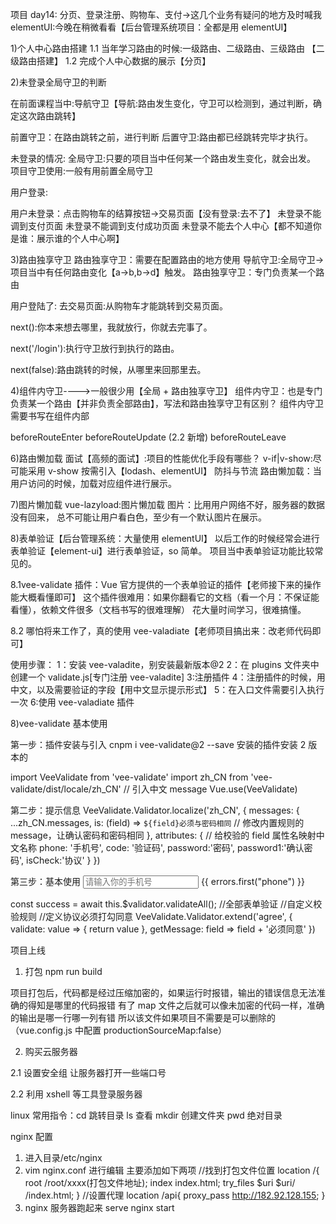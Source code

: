项目 day14:
分页、登录注册、购物车、支付->这几个业务有疑问的地方及时喊我
elementUI:今晚在稍微看看【后台管理系统项目：全都是用 elementUI】

1)个人中心路由搭建
1.1 当年学习路由的时候:一级路由、二级路由、三级路由 【二级路由搭建】
1.2 完成个人中心数据的展示【分页】

2)未登录全局守卫的判断

在前面课程当中:导航守卫【导航:路由发生变化，守卫可以检测到，通过判断，确定这次路由跳转】

前置守卫：在路由跳转之前，进行判断
后置守卫:路由都已经跳转完毕才执行。

未登录的情况:
全局守卫:只要的项目当中任何某一个路由发生变化，就会出发。
项目守卫使用:一般有用前置全局守卫

用户登录:

用户未登录：点击购物车的结算按钮->交易页面【没有登录:去不了】
未登录不能调到支付页面
未登录不能调到支付成功页面
未登录不能去个人中心【都不知道你是谁：展示谁的个人中心啊】

3)路由独享守卫
路由独享守卫：需要在配置路由的地方使用
导航守卫:全局守卫->项目当中有任何路由变化【a->b,b->d】触发。
路由独享守卫：专门负责某一个路由

用户登陆了:
去交易页面:从购物车才能跳转到交易页面。

next():你本来想去哪里，我就放行，你就去完事了。

next('/login'):执行守卫放行到执行的路由。

next(false):路由跳转的时候，从哪里来回那里去。

4)组件内守卫---->一般很少用【全局 + 路由独享守卫】
组件内守卫：也是专门负责某一个路由【并非负责全部路由】，写法和路由独享守卫有区别？
组件内守卫需要书写在组件内部

beforeRouteEnter
beforeRouteUpdate (2.2 新增)
beforeRouteLeave

6)路由懒加载
面试【高频的面试】:项目的性能优化手段有哪些？
v-if|v-show:尽可能采用 v-show
按需引入【lodash、elementUI】
防抖与节流
路由懒加载：当用户访问的时候，加载对应组件进行展示。

7)图片懒加载
vue-lazyload:图片懒加载
图片：比用用户网络不好，服务器的数据没有回来，
总不可能让用户看白色，至少有一个默认图片在展示。

8)表单验证【后台管理系统：大量使用 elementUI】
以后工作的时候经常会进行表单验证【element-ui】进行表单验证，so 简单。
项目当中表单验证功能比较常见的。

8.1vee-validate 插件：Vue 官方提供的一个表单验证的插件【老师接下来的操作能大概看懂即可】
这个插件很难用：如果你翻看它的文档（看一个月：不保证能看懂），依赖文件很多（文档书写的很难理解）
花大量时间学习，很难搞懂。

8.2 哪怕将来工作了，真的使用 vee-valadiate【老师项目搞出来：改老师代码即可】

使用步骤：
1：安装 vee-valadite，别安装最新版本@2
2：在 plugins 文件夹中创建一个 validate.js[专门注册 vee-valadite]
3:注册插件
4：注册插件的时候，用中文，以及需要验证的字段【用中文显示提示形式】
5：在入口文件需要引入执行一次
6:使用 vee-valadiate 插件

8)vee-validate 基本使用

第一步：插件安装与引入
cnpm i vee-validate@2 --save 安装的插件安装 2 版本的

import VeeValidate from 'vee-validate'
import zh_CN from 'vee-validate/dist/locale/zh_CN' // 引入中文 message
Vue.use(VeeValidate)

第二步：提示信息
VeeValidate.Validator.localize('zh_CN', {
messages: {
...zh_CN.messages,
is: (field) => `${field}必须与密码相同` // 修改内置规则的 message，让确认密码和密码相同
},
attributes: { // 给校验的 field 属性名映射中文名称
phone: '手机号',
code: '验证码',
password:'密码',
password1:'确认密码',
isCheck:'协议'
}
})

第三步：基本使用
<input
          placeholder="请输入你的手机号"
          v-model="phone"
          name="phone"
          v-validate="{ required: true, regex: /^1\d{10}$/ }"
          :class="{ invalid: errors.has('phone') }"
        />
<span class="error-msg">{{ errors.first("phone") }}</span>

const success = await this.$validator.validateAll(); //全部表单验证
//自定义校验规则
//定义协议必须打勾同意
VeeValidate.Validator.extend('agree', {
validate: value => {
return value
},
getMessage: field => field + '必须同意'
})

项目上线

1. 打包 npm run build

项目打包后，代码都是经过压缩加密的，如果运行时报错，输出的错误信息无法准确的得知是哪里的代码报错 有了 map 文件之后就可以像未加密的代码一样，准确的输出是哪一行哪一列有错
所以该文件如果项目不需要是可以删除的（vue.config.js 中配置 productionSourceMap:false）

2. 购买云服务器

2.1 设置安全组 让服务器打开一些端口号

2.2 利用 xshell 等工具登录服务器

linux 常用指令：cd 跳转目录 ls 查看 mkdir 创建文件夹
pwd 绝对目录

nginx 配置

1. 进入目录/etc/nginx
2. vim nginx.conf 进行编辑 主要添加如下两项
   //找到打包文件位置
   location /{
   root /root/xxxx(打包文件地址);
   index index.html;
   try_files $uri $uri/ /index.html;
   }
   //设置代理
   location /api{
   proxy_pass http://182.92.128.155;
   }
3. nginx 服务器跑起来
   serve nginx start
